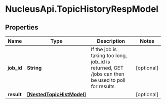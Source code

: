 # NucleusApi.TopicHistoryRespModel

## Properties
Name | Type | Description | Notes
------------ | ------------- | ------------- | -------------
**job_id** | **String** | If the job is taking too long, job_id is returned, GET /jobs can then be used to poll for results | [optional] 
**result** | [**[NestedTopicHistModel]**](NestedTopicHistModel.md) |  | [optional] 


